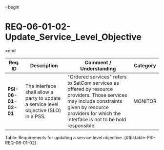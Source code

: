 =begin

# REQ-06-01-02-Update_Service_Level_Objective

=end

| Req. ID                        | Description                         | Comment / Understanding                  | Category                       |
| ------------------------------ | ----------------------------------- | ---------------------------------------- | ------------------------------ |
| __PSI-06-01-02-01__ | The interface shall allow a party to update a service level objective (SLO) in a PSS. | "Ordered services" refers to SatCom services as offered by resource providers. Those services may include constraints given by resource providers for which the interface is not to be hold responsible. | MONITOR  |

Table: Requirements for updating a service level objective. {#tbl:table-PSI-REQ-06-01-02}
